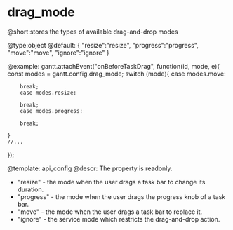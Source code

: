 drag_mode
=============
@short:stores the types of available drag-and-drop modes
	

@type:object 
@default:
{
	"resize":"resize",
	"progress":"progress",
	"move":"move",
	"ignore":"ignore"
}
	
@example:
gantt.attachEvent("onBeforeTaskDrag", function(id, mode, e){
    const modes = gantt.config.drag_mode;
    switch (mode){
        case modes.move:
        
        break;
        case modes.resize:
        
        break;
        case modes.progress:
        
        break;
    
    }
    //...
});

@template:	api_config
@descr:
The property is readonly.

- "resize" - the mode when the user drags a task bar to change its duration.
- "progress" - the mode when the user drags the progress knob of a task bar.
- "move" - the mode when the user drags a task bar to replace it.
- "ignore" - the service mode which restricts the drag-and-drop action.